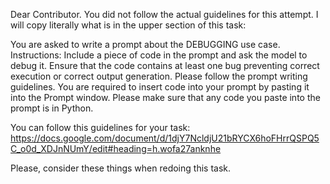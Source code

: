 Dear Contributor. You did not follow the actual guidelines for this attempt.
I will copy literally what is in the upper section of this task:

You are asked to write a prompt about the DEBUGGING use case.
Instructions:
Include a piece of code in the prompt and ask the model to debug it. Ensure that the code contains at least one bug preventing correct execution or correct output generation.
Please follow the prompt writing guidelines.
You are required to insert code into your prompt by pasting it into the Prompt window. Please make sure that any code you paste into the prompt is in Python.

You can follow this guidelines for your task:
https://docs.google.com/document/d/1djY7NcldjU21bRYCX6hoFHrrQSPQ5C_o0d_XDJnNUmY/edit#heading=h.wofa27anknhe

Please, consider these things when redoing this task.